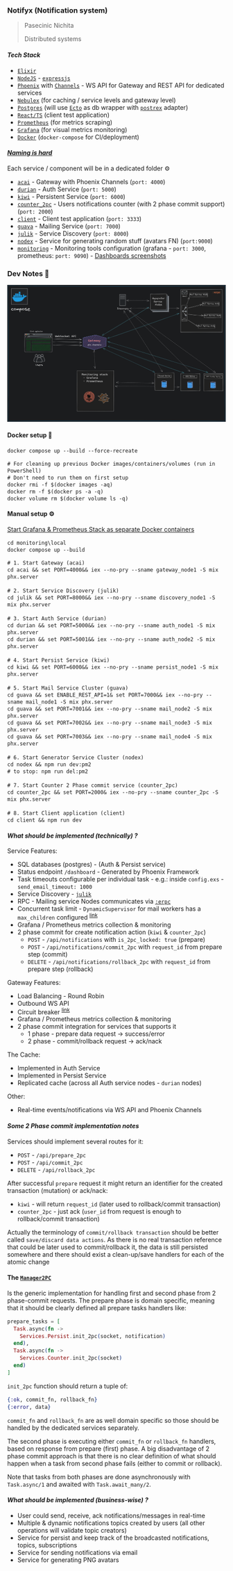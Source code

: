 ### Notifyx (Notification system)

> Pasecinic Nichita
>
> Distributed systems

#### _Tech Stack_

* [`Elixir`](https://hexdocs.pm/elixir/Kernel.html)
* [`NodeJS`](https://nodejs.org/en/) - [`expressjs`](https://expressjs.com/)
* [`Phoenix`](https://hexdocs.pm/phoenix/overview.html) with [`Channels`](https://hexdocs.pm/phoenix/channels.html) - WS
  API for Gateway and REST API for dedicated
  services
* [`Nebulex`](https://hexdocs.pm/nebulex/Nebulex.html) (for caching / service levels and gateway level)
* [`Postgres`](https://www.postgresql.org/) (will use [`Ecto`](https://hexdocs.pm/ecto/Ecto.html) as db wrapper
  with [`postrex`](https://github.com/elixir-ecto/postgrex) adapter)
* [`React/TS`](https://reactjs.org/) (client test application)
* [`Prometheus`](https://prometheus.io/docs/introduction/overview/) (for metrics scraping)
* [`Grafana`](https://grafana.com/docs/) (for visual metrics monitoring)
* [`Docker`](https://docs.docker.com/compose/) (`docker-compose` for CI/deployment)

#### _[Naming is hard](https://quotesondesign.com/phil-karlton/)_

Each service / component will be in a dedicated folder ⚙

* [`acai`](./acai) - Gateway with Phoenix Channels (`port: 4000`)
* [`durian`](./durian) - Auth Service (`port: 5000`)
* [`kiwi`](./kiwi) - Persistent Service (`port: 6000`)
* [`counter_2pc`](./counter_2pc) - Users notifications counter (with 2 phase commit support) (`port: 2000`)
* [`client`](./client) - Client test application (`port: 3333`)
* [`guava`](./guava) - Mailing Service (`port: 7000`)
* [`julik`](./julik) - Service Discovery (`port: 8000`)
* [`nodex`](./nodex) - Service for generating random stuff (avatars FN) (`port:9000`)
* [`monitoring`](./monitoring) - Monitoring tools configuration (grafana - `port: 3000`,
  prometheus: `port: 9090`) - [Dashboards screenshots](./monitoring/README.md)

### Dev Notes 👀

![general-architecture-diagram](./docs/images/general-arhitecture.png)

#### Docker setup 🐳

```shell
docker compose up --build --force-recreate
```

```shell
# For cleaning up previous Docker images/containers/volumes (run in PowerShell)
# Don't need to run them on first setup
docker rmi -f $(docker images -aq)
docker rm -f $(docker ps -a -q)
docker volume rm $(docker volume ls -q)
```

#### Manual setup ⚙

[Start Grafana & Prometheus Stack as separate Docker containers](./monitoring/README.md)

```shell
cd monitoring\local
docker compose up --build
```

```shell
# 1. Start Gateway (acai)
cd acai && set PORT=4000&& iex --no-pry --sname gateway_node1 -S mix phx.server

# 2. Start Service Discovery (julik)
cd julik && set PORT=8000&& iex --no-pry --sname discovery_node1 -S mix phx.server

# 3. Start Auth Service (durian)
cd durian && set PORT=5000&& iex --no-pry --sname auth_node1 -S mix phx.server
cd durian && set PORT=5001&& iex --no-pry --sname auth_node2 -S mix phx.server

# 4. Start Persist Service (kiwi)
cd kiwi && set PORT=6000&& iex --no-pry --sname persist_node1 -S mix phx.server

# 5. Start Mail Service Cluster (guava)
cd guava && set ENABLE_REST_API=1& set PORT=7000&& iex --no-pry --sname mail_node1 -S mix phx.server
cd guava && set PORT=7001&& iex --no-pry --sname mail_node2 -S mix phx.server
cd guava && set PORT=7002&& iex --no-pry --sname mail_node3 -S mix phx.server
cd guava && set PORT=7003&& iex --no-pry --sname mail_node4 -S mix phx.server

# 6. Start Generator Service Cluster (nodex)
cd nodex && npm run dev:pm2
# to stop: npm run del:pm2

# 7. Start Counter 2 Phase commit service (counter_2pc)
cd counter_2pc && set PORT=2000& iex --no-pry --sname counter_2pc -S mix phx.server

# 8. Start Client application (client)
cd client && npm run dev
```

#### _What should be implemented (technically) ?_

Service Features:

* SQL databases (postgres) - (Auth & Persist service)
* Status endpoint `/dashboard` - Generated by Phoenix Framework
* Task timeouts configurable per individual task - e.g.: inside `config.exs` - `send_email_timeout: 1000`
* Service Discovery - [`julik`](./julik)
* RPC - Mailing service Nodes communicates via [`:erpc`](https://www.erlang.org/doc/man/erpc.html)
* Concurrent task limit - `DynamicSupervisor` for mail workers has a `max_children`
  configured <sup>[link](./guava/config/config.exs)</sup>
* Grafana / Prometheus metrics collection & monitoring
* 2 phase commit for create notification action (`kiwi` & `counter_2pc`)
    * `POST` - `/api/notifications` with `is_2pc_locked: true` (prepare)
    * `POST` - `/api/notifications/commit_2pc` with `request_id` from prepare step (commit)
    * `DELETE` - `/api/notifications/rollback_2pc` with `request_id` from prepare step (rollback)

Gateway Features:

* Load Balancing - Round Robin
* Outbound WS API
* Circuit breaker <sup>[link](./acai/lib/acai/circuit_breaker.ex)</sup>
* Grafana / Prometheus metrics collection & monitoring
* 2 phase commit integration for services that supports it
    * 1 phase - prepare data request -> success/error
    * 2 phase - commit/rollback request -> ack/nack

The Cache:

* Implemented in Auth Service
* Implemented in Persist Service
* Replicated cache (across all Auth service nodes - `durian` nodes)

Other:

* Real-time events/notifications via WS API and Phoenix Channels

#### _Some 2 Phase commit implementation notes_

Services should implement several routes for it:

* `POST` - `/api/prepare_2pc`
* `POST` - `/api/commit_2pc`
* `DELETE` - `/api/rollback_2pc`

After successful `prepare` request it might return an identifier for the created transaction (mutation) or ack/nack:

* `kiwi` - will return `request_id` (later used to rollback/commit transaction)
* `counter_2pc` - just ack (`user_id` from request is enough to rollback/commit transaction)

Actually the terminology of `commit/rollback transaction` should be better called `save/discard data actions`. As there
is no
real transaction reference that could be later used to commit/rollback it, the data is still persisted somewhere and
there
should exist a clean-up/save handlers for each of the atomic change

#### The [`Manager2PC`](./acai/lib/services/manager_2pc.ex)

Is the generic implementation for handling first and second phase from 2 phase-commit requests.
The prepare phase is domain specific, meaning that it should be clearly defined all prepare tasks handlers like:

```elixir
prepare_tasks = [
  Task.async(fn ->
    Services.Persist.init_2pc(socket, notification)
  end),
  Task.async(fn ->
    Services.Counter.init_2pc(socket)
  end)
]
```

`init_2pc` function should return a tuple of:

```elixir
{:ok, commit_fn, rollback_fn}
{:error, data}
```

`commit_fn` and `rollback_fn` are as well domain specific so those should be handled by the dedicated services
separately.

The second phase is executing either `commit_fn` or `rollback_fn` handlers, based on response from prepare (first)
phase.
A big disadvantage of 2 phase commit approach is that there is no clear definition of what should happen when a task
from second phase
fails (either to commit or rollback).

Note that tasks from both phases are done asynchronously with `Task.async/1` and awaited with `Task.await_many/2`.

#### _What should be implemented (business-wise) ?_

* User could send, receive, ack notifications/messages in real-time
* Multiple & dynamic notifications topics created by users (all other operations will validate topic creators)
* Service for persist and keep track of the broadcasted notifications, topics, subscriptions
* Service for sending notifications via email
* Service for generating PNG avatars
